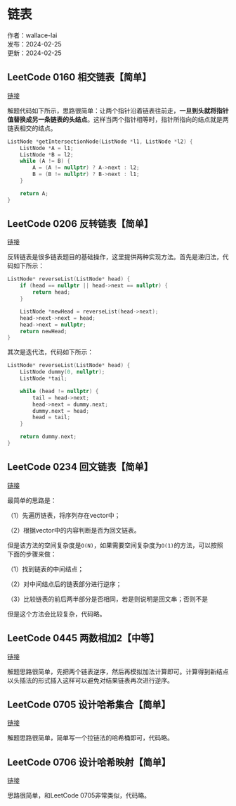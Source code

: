 # 链表

作者：wallace-lai </br>
发布：2024-02-25 </br>
更新：2024-02-25 <br>

## LeetCode 0160 相交链表【简单】
[链接](https://leetcode.cn/problems/intersection-of-two-linked-lists/description/)

解题代码如下所示，思路很简单：让两个指针沿着链表往前走，**一旦到头就将指针值替换成另一条链表的头结点**。这样当两个指针相等时，指针所指向的结点就是两链表相交的结点。

```cpp
ListNode *getIntersectionNode(ListNode *l1, ListNode *l2) {
    ListNode *A = l1;
    ListNode *B = l2;
    while (A != B) {
        A = (A != nullptr) ? A->next : l2;
        B = (B != nullptr) ? B->next : l1;
    }

    return A;
}
```

## LeetCode 0206 反转链表【简单】
[链接](https://leetcode.cn/problems/reverse-linked-list/description/)

反转链表是很多链表题目的基础操作，这里提供两种实现方法。首先是递归法，代码如下所示：

```cpp
ListNode* reverseList(ListNode* head) {
    if (head == nullptr || head->next == nullptr) {
        return head;
    }

    ListNode *newHead = reverseList(head->next);
    head->next->next = head;
    head->next = nullptr;
    return newHead;
}
```

其次是迭代法，代码如下所示：

```cpp
ListNode* reverseList(ListNode* head) {
    ListNode dummy(0, nullptr);
    ListNode *tail;

    while (head != nullptr) {
        tail = head->next;
        head->next = dummy.next;
        dummy.next = head;
        head = tail;
    }

    return dummy.next;
}
```

## LeetCode 0234 回文链表【简单】
[链接](https://leetcode.cn/problems/palindrome-linked-list/description/)

最简单的思路是：

（1）先遍历链表，将序列存在vector中；

（2）根据vector中的内容判断是否为回文链表。

但是该方法的空间复杂度是`O(N)`，如果需要空间复杂度为`O(1)`的方法，可以按照下面的步骤来做：

（1）找到链表的中间结点；

（2）对中间结点后的链表部分进行逆序；

（3）比较链表的前后两半部分是否相同，若是则说明是回文串；否则不是

但是这个方法会比较复杂，代码略。



## LeetCode 0445 两数相加2【中等】
[链接](https://leetcode.cn/problems/add-two-numbers-ii/description/)

解题思路很简单，先把两个链表逆序，然后再模拟加法计算即可。计算得到新结点以头插法的形式插入这样可以避免对结果链表再次进行逆序。


## LeetCode 0705 设计哈希集合【简单】
[链接](https://leetcode.cn/problems/design-hashset/description/)

解题思路很简单，简单写一个拉链法的哈希桶即可，代码略。

## LeetCode 0706 设计哈希映射【简单】
[链接](https://leetcode.cn/problems/design-hashmap/description/)

思路很简单，和LeetCode 0705非常类似，代码略。

